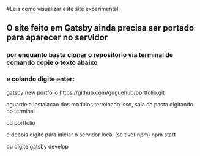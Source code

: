#Leia como visualizar este site experimental

## O site feito em Gatsby ainda precisa ser portado para aparecer no servidor

### por enquanto basta clonar o repositorio via terminal de comando copie o texto abaixo
### e colando digite enter:

 gatsby new portfolio https://github.com/guguehub/portfolio.git

aguarde a instalacao dos modulos
terminado isso, saia da pasta digitando no terminal

cd portfolio

e depois digite para iniciar o servidor local (se tiver npm)
npm start

ou digite
  gatsby develop
